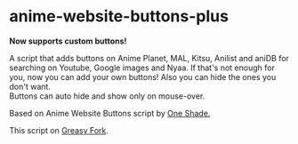 # anime-website-buttons-plus
<b>Now supports custom buttons!</b>

A script that adds buttons on Anime Planet, MAL, Kitsu, Anilist and aniDB for searching on Youtube, Google images and Nyaa.
If that's not enough for you, now you can add your own buttons! Also you can hide the ones you don't want.<br>
Buttons can auto hide and show only on mouse-over.

Based on Anime Website Buttons script by <a href="https://greasyfork.org/en/users/9714-oneshade">One Shade.</a>

This script on <a href="https://greasyfork.org/en/scripts/398046-anime-website-buttons-plus">Greasy Fork</a>.
